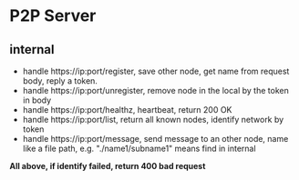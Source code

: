 # P2P Server

## internal

- handle https://ip:port/register, save other node, get name from request body, reply a token.
- handle https://ip:port/unregister, remove node in the local by the token in body
- handle https://ip:port/healthz, heartbeat, return 200 OK
- handle https://ip:port/list, return all known nodes, identify network by token
- handle https://ip:port/message, send message to an other node, name like a file path, e.g. "./name1/subname1" means find in internal

**All above, if identify failed, return 400 bad request**